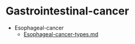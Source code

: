 
# Gastrointestinal-cancer

- Esophageal-cancer
  - [Esophageal-cancer-types.md](./Esophageal-cancer-types.md)
